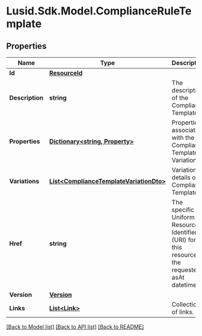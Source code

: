# Lusid.Sdk.Model.ComplianceRuleTemplate

## Properties

Name | Type | Description | Notes
------------ | ------------- | ------------- | -------------
**Id** | [**ResourceId**](ResourceId.md) |  | [optional] 
**Description** | **string** | The description of the Compliance Template | [optional] 
**Properties** | [**Dictionary&lt;string, Property&gt;**](Property.md) | Properties associated with the Compliance Template Variation | [optional] 
**Variations** | [**List&lt;ComplianceTemplateVariationDto&gt;**](ComplianceTemplateVariationDto.md) | Variation details of a Compliance Template | [optional] 
**Href** | **string** | The specific Uniform Resource Identifier (URI) for this resource at the requested asAt datetime. | [optional] 
**Version** | [**Version**](Version.md) |  | [optional] 
**Links** | [**List&lt;Link&gt;**](Link.md) | Collection of links. | [optional] 

[[Back to Model list]](../README.md#documentation-for-models) [[Back to API list]](../README.md#documentation-for-api-endpoints) [[Back to README]](../README.md)

